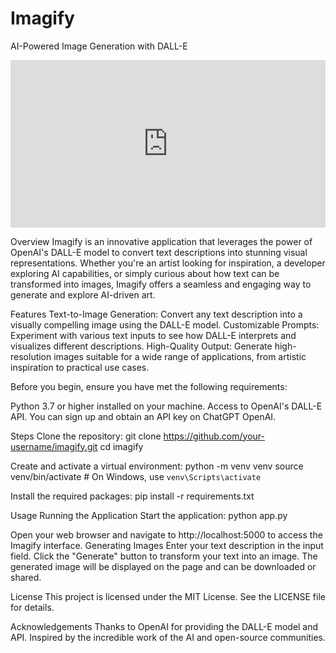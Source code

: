 # Imagify
AI-Powered Image Generation with DALL-E

<div style="position: relative; padding-bottom: 53.125%; height: 0;"><iframe src="https://www.loom.com/embed/fdae0b3a681849829ea8f2899fda3244?sid=421d3c46-30f6-42be-903f-496d4d262a46" frameborder="0" webkitallowfullscreen mozallowfullscreen allowfullscreen style="position: absolute; top: 0; left: 0; width: 100%; height: 100%;"></iframe></div>

Overview
Imagify is an innovative application that leverages the power of OpenAI's DALL-E model to convert text descriptions into stunning visual representations. Whether you're an artist looking for inspiration, a developer exploring AI capabilities, or simply curious about how text can be transformed into images, Imagify offers a seamless and engaging way to generate and explore AI-driven art.

Features
Text-to-Image Generation: Convert any text description into a visually compelling image using the DALL-E model.
Customizable Prompts: Experiment with various text inputs to see how DALL-E interprets and visualizes different descriptions.
High-Quality Output: Generate high-resolution images suitable for a wide range of applications, from artistic inspiration to practical use cases.

Before you begin, ensure you have met the following requirements:

Python 3.7 or higher installed on your machine.
Access to OpenAI's DALL-E API. You can sign up and obtain an API key on ChatGPT OpenAI.

Steps
Clone the repository:
git clone https://github.com/your-username/imagify.git
cd imagify

Create and activate a virtual environment:
python -m venv venv
source venv/bin/activate  # On Windows, use `venv\Scripts\activate`

Install the required packages:
pip install -r requirements.txt

Usage
Running the Application
Start the application:
python app.py

Open your web browser and navigate to http://localhost:5000 to access the Imagify interface.
Generating Images
Enter your text description in the input field.
Click the "Generate" button to transform your text into an image.
The generated image will be displayed on the page and can be downloaded or shared.

License
This project is licensed under the MIT License. See the LICENSE file for details.

Acknowledgements
Thanks to OpenAI for providing the DALL-E model and API.
Inspired by the incredible work of the AI and open-source communities.
